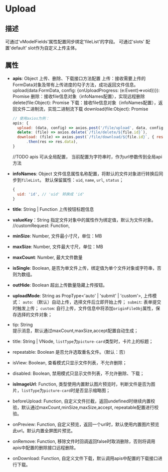 # Upload
## 描述
  可通过'vModelFields'属性配置同步绑定'fileList'的字段。
  可通过'slots' 配置'default' slot作为自定义上传主体。

## 属性
*    **apis**: Object
     上传、删除、下载接口方法配置
     上传：接收需要上传的FormData对象及带有上传进度的勾子方法，成功返回文件信息。
      upload(data:FormData, config: {onUploadProgress: (e:Event)=>void})}): Promise<Object>
      删除：接收file信息对象（infoNames配置），实现远程删除
      delete(file:Object): Promise<void>
      下载：接收file信息对象（infoNames配置），返回文件二进制流，实现二进制流下载
      download(file:Object): Promise<BlobPart>
      ```js
      // 使用axios为例：
      apis: {
        upload: (data, config) => axios.post('/file/upload', data, config).then(res => res.data),
        delete: (file) => axios.delete(`/file/delete/${file.id}`),
        download: (file) => axios.post(`/file/download/${file.id}`, { responseType: 'blob' })
            .then(res => res.data),
      }
      ```

     //TODO apis 可从全局配置， 当前配置为字符串时，作为url参数传到全局api方法

*    **infoNames**: Object
     文件信息属性名称配置，将默认的文件对象进行转换后同步到`fileList`。
     默认保留属性：`uid`, `name`, `url`, `status`；
      ```js
     {
        uid: 'id', // 'uid' 转换成 'id'
     }
     ``` 

*    **title**: String | Function
    上传按钮标题信息

*   **valueKey**：String
    指定文件对象中的属性作为绑定值，默认为文件对象。  
    //customRequest: Function,

*   **minSize**: Number,
    文件最小寸尺，单位：MB

*   **maxSize**: Number,
    文件最大寸尺，单位：MB

*   **maxCount**: Number,
    最大文件数量

*   **isSingle**: Boolean,
    是否为单文件上传，绑定值为单个文件对象或字符串，否则为数组。

*   **outHide**: Boolean
    超出上传数量隐藏上传按钮。

*   **uploadMode**: String as PropType<'auto' | 'submit' | 'custom'>,
    上传模式：
    `auto`: （默认）自动上传，选择文件后立即开始上传；
    `submit`: 表单提交时触发上传；
    `custom`: 自行上传，文件信息中将添加`originFileObj`属性，保存选择的文件对象；  
  
*   tip: String  
    提示消息，默认通过maxCount,maxSize,accept配置自动生成；
    
*   title: String | VNode,
    `listType`为`picture-card`类型时，卡片上的标题；

*    repeatable: Boolean
    是否允许选取重名文件。（默认：否）

*   isView: Boolean,
    查看模式只显示文件列表，不允许删除；

*   disabled: Boolean,
    禁用模式只显示文件列表，不允许删除、下载；

*   **isImageUrl**: Function,
    类型使用内置默认图片预览时，判断文件是否为图片，`listType`为`picture-card`时是否显示缩略图；

*    beforeUpload: Function,
    自定义文件拦截，返回undefined时继续内置校验，默认通过maxCount,minSize,maxSize,accept, repeatable配置进行校验。

*    onPreview: Function,
    自定义预览，返回一个url时，默认使用内置图片预览此url。默认内置全屏图片预览。    

*    onRemove: Function,
    移除文件时回调返回false时取消删除，否则将调用apis中配置的删除接口远程删除。

*    onDownload: Function,
    自定义文件下载，默认调用apis中配置的下载接口进行下载。
